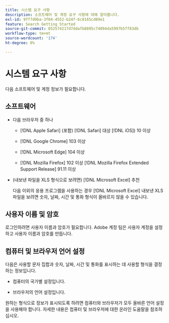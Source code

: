 ```yaml
---
title: 시스템 요구 사항
description: 소프트웨어 및 계정 요구 사항에 대해 알아봅니다.
exl-id: 9ff7d9ba-3f04-4552-b24f-6c8165cd89e1
feature: Search Getting Started
source-git-commit: 052574217d7ddafb8895c74094da5997b5ff83db
workflow-type: tm+mt
source-wordcount: '174'
ht-degree: 0%

---
```


# 시스템 요구 사항

다음 소프트웨어 및 계정 정보가 필요합니다.

## 소프트웨어

* 다음 브라우저 중 하나

   * [!DNL Apple Safari] (포함) [!DNL Safari] 대상 [!DNL iOS]) 10 이상

   * [!DNL Google Chrome] 103 이상

   * [!DNL Microsoft Edge] 104 이상

   * [!DNL Mozilla Firefox] 102 이상 [!DNL Mozilla Firefox Extended Support Release] 91.11 이상

* (내보낸 파일을 XLS 형식으로 보려면) [!DNL Microsoft Excel] 추천

  다음 이외의 응용 프로그램을 사용하는 경우 [!DNL Microsoft Excel] 내보낸 XLS 파일을 보려면 숫자, 날짜, 시간 및 통화 형식이 올바르지 않을 수 있습니다.

## 사용자 이름 및 암호

로그인하려면 사용자 이름과 암호가 필요합니다. Adobe 계정 팀은 사용자 계정을 설정하고 사용자 이름과 암호를 만듭니다.

## 컴퓨터 및 브라우저 언어 설정

다음은 사용할 문자 집합과 숫자, 날짜, 시간 및 통화를 표시하는 데 사용할 형식을 결정하는 정보입니다.

* 컴퓨터의 국가별 설정입니다.

* 브라우저의 언어 설정입니다.

원하는 형식으로 정보가 표시되도록 하려면 컴퓨터와 브라우저가 모두 올바른 언어 설정을 사용해야 합니다. 자세한 내용은 컴퓨터 및 브라우저에 대한 온라인 도움말을 참조하십시오.
